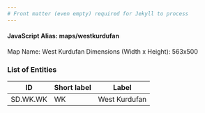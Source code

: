 ```yaml
---
# Front matter (even empty) required for Jekyll to process
---
```


#### JavaScript Alias: maps/westkurdufan

Map Name: West Kurdufan
Dimensions (Width x Height): 563x500

### List of Entities

ID | Short label | Label
---|---|---|
SD.WK.WK|WK|West Kurdufan
